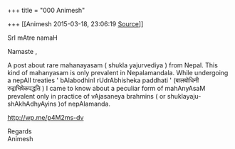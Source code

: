 +++
title = "000 Animesh"

+++
[[Animesh	2015-03-18, 23:06:19 [Source](https://groups.google.com/g/samskrita/c/y5v4r06b1LY)]]



  
SrI mAtre namaH

Namaste ,

A post about rare mahanayasam ( shukla yajurvediya ) from Nepal. This kind of mahanyasam is only prevalent in Nepalamandala. While undergoing a nepAlI treaties ' bAlabodhinI rUdrAbhisheka paddhati ' (बालबोधिनी रुद्राभिषेकपद्धति ) I came to know about a peculiar form of mahAnyAsaM prevalent only in practice of vAjasaneya brahmins ( or shuklayaju-shAkhAdhyAyins )of nepAlamanda.

<http://wp.me/p4M2ms-dv>

Regards  
Animesh  

